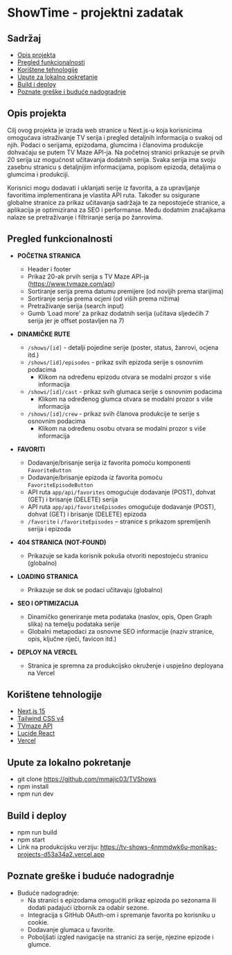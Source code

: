 # ShowTime - projektni zadatak

## Sadržaj
- [Opis projekta](#opis-projekta)  
- [Pregled funkcionalnosti](#pregled-funkcionalnosti)
- [Korištene tehnologije](#korištene-tehnologije)
- [Upute za lokalno pokretanje](#upute-za-lokalno-pokretanje)  
- [Build i deploy](#build-i-deploy)  
- [Poznate greške i buduće nadogradnje](#poznate-greške-i-buduće-nadogradnje)  

## Opis projekta

Cilj ovog projekta je izrada web stranice u Next.js-u koja korisnicima omogućava istraživanje TV serija i pregled detaljnih informacija o svakoj od njih. Podaci o serijama, epizodama, glumcima i članovima produkcije dohvaćaju se putem TV Maze API-ja. Na početnoj stranici prikazuje se prvih 20 serija uz mogućnost učitavanja dodatnih serija. Svaka serija ima svoju zasebnu stranicu s detaljnijim informacijama, popisom epizoda, detaljima o glumcima i produkciji.

Korisnici mogu dodavati i uklanjati serije iz favorita, a za upravljanje favoritima implementirana je vlastita API ruta. Također su osigurane globalne stranice za prikaz učitavanja sadržaja te za nepostojeće stranice, a aplikacija je optimizirana za SEO i performanse. Među dodatnim značajkama nalaze se pretraživanje i filtriranje serija po žanrovima.

## Pregled funkcionalnosti

- **POČETNA STRANICA**  
  - Header i footer  
  - Prikaz 20-ak prvih serija s TV Maze API-ja (https://www.tvmaze.com/api)  
  - Sortiranje serija prema datumu premijere (od novijih prema starijima)  
  - Sortiranje serija prema ocjeni (od viših prema nižima)  
  - Pretraživanje serija (search input)  
  - Gumb ‘Load more’ za prikaz dodatnih serija (učitava sljedećih 7 serija jer je offset postavljen na 7)  

- **DINAMIČKE RUTE**  
  - `/shows/[id]` - detalji pojedine serije (poster, status, žanrovi, ocjena itd.)  
  - `/shows/[id]/episodes` - prikaz svih epizoda serije s osnovnim podacima  
    - Klikom na određenu epizodu otvara se modalni prozor s više informacija  
  - `/shows/[id]/cast` - prikaz svih glumaca serije s osnovnim podacima  
    - Klikom na određenog glumca otvara se modalni prozor s više informacija  
  - `/shows/[id]/crew` - prikaz svih članova produkcije te serije s osnovnim podacima  
    - Klikom na određenu osobu otvara se modalni prozor s više informacija  

- **FAVORITI**  
  - Dodavanje/brisanje serija iz favorita pomoću komponenti `FavoriteButton`  
  - Dodavanje/brisanje epizoda iz favorita pomoću `FavoriteEpisodeButton`  
  - API ruta `app/api/favorites` omogućuje dodavanje (POST), dohvat (GET) i brisanje (DELETE) serija  
  - API ruta `app/api/favoriteEpisodes` omogućuje dodavanje (POST), dohvat (GET) i brisanje (DELETE) epizoda  
  - `/favorite` i `/favoriteEpisodes` – stranice s prikazom spremljenih serija i epizoda  

- **404 STRANICA (NOT-FOUND)**  
  - Prikazuje se kada korisnik pokuša otvoriti nepostojeću stranicu (globalno)  

- **LOADING STRANICA**  
  - Prikazuje se dok se podaci učitavaju (globalno)  

- **SEO I OPTIMIZACIJA**  
  - Dinamičko generiranje meta podataka (naslov, opis, Open Graph slika) na temelju podataka serije  
  - Globalni metapodaci za osnovne SEO informacije (naziv stranice, opis, ključne riječi, favicon itd.)  

- **DEPLOY NA VERCEL**  
  - Stranica je spremna za produkcijsko okruženje i uspješno deployana na Vercel  

## Korištene tehnologije
- [Next.js 15](https://nextjs.org/)
- [Tailwind CSS v4](https://tailwindcss.com/)
- [TVmaze API](https://www.tvmaze.com/api)
- [Lucide React](https://lucide.dev/)
- [Vercel](https://vercel.com/)

## Upute za lokalno pokretanje
- git clone https://github.com/mmajic03/TVShows
- npm install
- npm run dev


## Build i deploy 
  - npm run build
  - npm start
  - Link na produkcijsku verziju: https://tv-shows-4nmmdwk6u-monikas-projects-d53a34a2.vercel.app

## Poznate greške i buduće nadogradnje 
  - Buduće nadogradnje:
    - Na stranici s epizodama omogućiti prikaz epizoda po sezonama ili dodati padajući izbornik za odabir sezone.
    - Integracija s GitHub OAuth-om i spremanje favorita po korisniku u cookie.
    - Dodavanje glumaca u favorite.
    - Poboljšati izgled navigacije na stranici za serije, njezine epizode i glumce.







